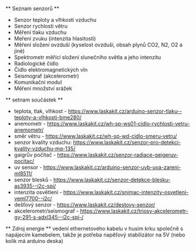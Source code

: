


** Seznam senzorů **
* Senzor teploty a vlhkosti vzduchu
* Senzor rychlosti větru
* Měření tlaku vzduchu
* Meření zvuku (intenzita hlasitosti)
* Měření složení ovzduší (kyselost ovzduší, obsah plynů CO2, N2, O2 a jiné)
* Spektrometr měřící složení slunečního světla a jeho intenzitu
* Radiologické čidlo
* Čidlo elektromagnetických vln
* Seismograf (akcelerometr)
* Komunikační modul 
* Měření množství srážek

** setnam součástek **
* teplota, tlak, vlhkost - https://www.laskakit.cz/arduino-senzor-tlaku--teploty-a-vlhkosti-bme280/
* anemometr - https://www.laskakit.cz/wh-sp-ws01-cidlo-rychlosti-vetru-anemometr/
* směr větru - https://www.laskakit.cz/wh-sp-wd-cidlo-smeru-vetru/
* senzor kvality vzduchu: https://www.laskakit.cz/senzor-pro-detekci-kvality-vzduchu-mq-135/
* gaigrův počítač - https://www.laskakit.cz/senzor-radiace-geigeruv-pocitac/
* uv sensor - https://www.laskakit.cz/arduino-senzor-uvb-uva-zareni-ml8511/
* senzor blesků - https://www.laskakit.cz/senzor-detekce-blesku-as3935--i2c-spi/
* intenzita osvětlení - https://www.laskakit.cz/snimac-intenzity-osvetleni-veml7700--i2c/
* dešťový senzor - https://www.laskakit.cz/destovy-senzor/
* akcelerometr/seismograf - https://www.laskakit.cz/triosy-akcelerometr-gy-291-s-adxl345--i2c-spi-/


** Zdroj energie **
vedení ethernetového kabelu v husím krku společně s napájecím kamebelem, takže je potřeba napěťový stabilizátor na 5V (nebo kolik má arduino deska)
